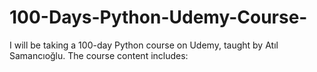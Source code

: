# 100-Days-Python-Udemy-Course-
I will be taking a 100-day Python course on Udemy, taught by Atıl Samancıoğlu. The course content includes:

